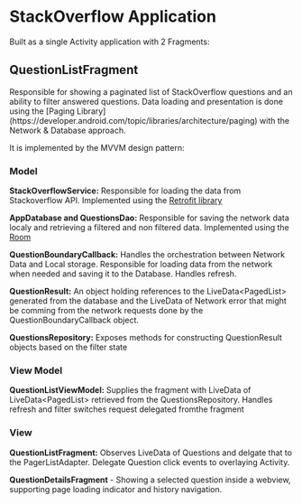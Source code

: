

<h1>StackOverflow Application</h1>
  
  Built as a single Activity application with 2 Fragments:
  
  <h2>QuestionListFragment</h2> 
  Responsible for showing a paginated list of StackOverflow questions and an ability to filter answered questions.  
  Data loading and presentation is done using the [Paging Library](https://developer.android.com/topic/libraries/architecture/paging) with the Network & Database approach.
  
  It is implemented by the MVVM design pattern:
  
  <h3>Model</h3>
  
  **StackOverflowService:** Responsible for loading the data from Stackoverflow API. Implemented using the [Retrofit library](https://square.github.io/retrofit/) 
  
  **AppDatabase and QuestionsDao:** Responsible for saving the network data localy and retrieving a filtered and non filtered data. Implemented using the [Room](https://developer.android.com/jetpack/androidx/releases/room) 
  
  **QuestionBoundaryCallback:** Handles the orchestration between Network Data and Local storage. 
  Responsible for loading data from the network when needed and saving it to the Database.
  Handles refresh.
  
  **QuestionResult:** An object holding references to the LiveData<PagedList<Question>> generated from the database and the LiveData of Network error that might be comming from the network requests done by the QuestionBoundaryCallback object.
  
  **QuestionsRepository:** Exposes methods for constructing QuestionResult objects based on the filter state
  
 <h3>View Model</h3>   
      
  **QuestionListViewModel:** Supplies the fragment with LiveData of LiveData<PagedList<Question>> retrieved from the QuestionsRepository.
  Handles refresh and filter switches request delegated fromthe fragment 
  
  <h3>View</h3>
  
  **QuestionListFragment:** Observes LiveData of Questions and delgate that to the PagerListAdapter.
  Delegate Question click events to overlaying Activity. 
  
  
  **QuestionDetailsFragment** - Showing a selected question inside a webview, supporting page loading indicator and history navigation.
  
  
  
  
  

